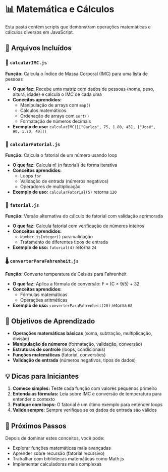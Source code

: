 # 📊 Matemática e Cálculos

Esta pasta contém scripts que demonstram operações matemáticas e cálculos diversos em JavaScript.

## 📁 Arquivos Incluídos

### 🏥 `calcularIMC.js`
**Função:** Calcula o Índice de Massa Corporal (IMC) para uma lista de pessoas
- **O que faz:** Recebe uma matriz com dados de pessoas (nome, peso, altura, idade) e calcula o IMC de cada uma
- **Conceitos aprendidos:** 
  - Manipulação de arrays com `map()`
  - Cálculos matemáticos
  - Ordenação de arrays com `sort()`
  - Formatação de números decimais
- **Exemplo de uso:** `calcularIMC([["Carlos", 75, 1.80, 45], ["José", 90, 1.70, 40]])`

### 🔢 `calcularFatorial.js`
**Função:** Calcula o fatorial de um número usando loop
- **O que faz:** Calcula n! (n fatorial) de forma iterativa
- **Conceitos aprendidos:**
  - Loops `for`
  - Validação de entrada (números negativos)
  - Operadores de multiplicação
- **Exemplo de uso:** `calcularFatorial(5)` retorna `120`

### 🔢 `fatorial.js`
**Função:** Versão alternativa do cálculo de fatorial com validação aprimorada
- **O que faz:** Calcula fatorial com verificação de números inteiros
- **Conceitos aprendidos:**
  - `Number.isInteger()` para validação
  - Tratamento de diferentes tipos de entrada
- **Exemplo de uso:** `fatorial(4)` retorna `24`

### 🌡️ `converterParaFahrenheit.js`
**Função:** Converte temperatura de Celsius para Fahrenheit
- **O que faz:** Aplica a fórmula de conversão: F = (C × 9/5) + 32
- **Conceitos aprendidos:**
  - Fórmulas matemáticas
  - Operações aritméticas
- **Exemplo de uso:** `converterParaFahrenheit(20)` retorna `68`

## 🎯 Objetivos de Aprendizado

- **Operações matemáticas básicas** (soma, subtração, multiplicação, divisão)
- **Manipulação de números** (formatação, validação, conversão)
- **Estruturas de controle** (loops, condicionais)
- **Funções matemáticas** (fatorial, conversões)
- **Validação de entrada** (números negativos, tipos de dados)

## 💡 Dicas para Iniciantes

1. **Comece simples:** Teste cada função com valores pequenos primeiro
2. **Entenda as fórmulas:** Leia sobre IMC e conversão de temperatura para entender o contexto
3. **Pratique com loops:** O fatorial é um ótimo exemplo para entender loops
4. **Valide sempre:** Sempre verifique se os dados de entrada são válidos

## 🚀 Próximos Passos

Depois de dominar estes conceitos, você pode:
- Explorar funções matemáticas mais avançadas
- Aprender sobre recursão (fatorial recursivo)
- Trabalhar com bibliotecas matemáticas como Math.js
- Implementar calculadoras mais complexas
